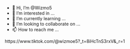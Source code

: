 - 👋 Hi, I’m @Wizmo5
- 👀 I’m interested in ...
- 🌱 I’m currently learning ...
- 💞️ I’m looking to collaborate on ...
- 📫 How to reach me ...

<!---
Wizmo5/Wizmo5 is a ✨ special ✨ repository because its `README.md` (this file) appears on your GitHub profile.
You can click the Preview link to take a look at your changes.
--->https://www.tiktok.com/@wizmoe5?_t=8iHcTnS3rxV&_r=1
